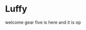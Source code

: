 # Luffy
welcome
gear five is here and it is op 
 
 
  
  
     
                    
                      
                               
                                              
                       
                           
               
      
   
 
